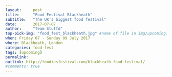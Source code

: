 ```yaml
---
layout:     post
title:      "Food Festival Blackheath"
subtitle:   "The UK’s biggest food festival"
date:       2017-07-07
author:     "Team Stuffd"
top-pick-img: "food_fest_blackheath.jpg" #name of file in img/upcoming/ folder
when: Friday 07 - Sunday 09 July 2017
where: Blackheath, London
categories: food-fest
tags: [upcoming]
permalink:
outlink: http://foodiesfestival.com/blackheath-food-festival/
#comments: true
---
```

